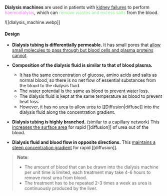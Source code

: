 **Dialysis machines** are used in patients with <u>kidney failures</u> to perform <span style="color: violet">haemodialysis</span>, which can <span style="color: lightgreen">remove wastes and excess salts</span> from the blood.

![[dialysis_machine.webp]]

#### Design
- **Dialysis tubing is differentially permeable.**
  It has small pores that <u>allow small molecules to pass through but blood cells and plasma proteins cannot</u>.

- **Composition of the dialysis fluid is similar to that of blood plasma.**
	- It has the same concentration of glucose, amino acids and salts as normal blood, so there is no net flow of essential substances from the blood to the dialysis fluid.
	- The water potential is the same as blood to prevent water loss.
	- The dialysis fluid is kept at the same temperature as blood to prevent heat loss.
	- However, it has no urea to allow urea to [[Diffusion|diffuse]] into the dialysis fluid along the concentration gradient.

- **Dialysis tubing is highly branched.** (similar to a capillary network)
  This <u>increases the surface area</u> for rapid [[diffusion]] of urea out of the blood.

- **Dialysis fluid and blood flow in opposite directions.**
  This <u>maintains a steep concentration gradient</u> for rapid [[diffusion]].

> **Note**:
> - The amount of blood that can be drawn into the dialysis machine per unit time is limited, each treatment may take 4-6 hours to remove most urea from blood.
> - The treatment has to be repeated 2-3 times a week as urea is continuously produced by the liver.

